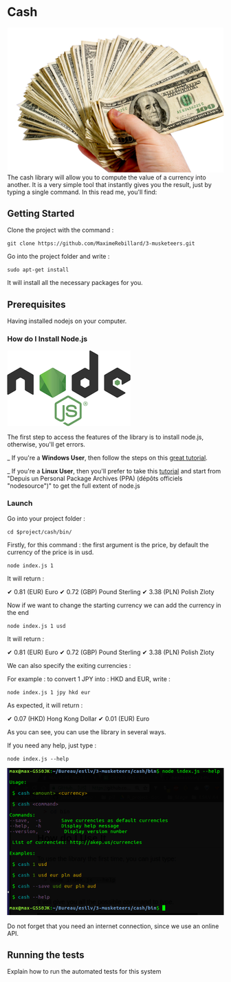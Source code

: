 # Cash
![](./img/cash.jpg)
The cash library will allow you to compute the value of a currency into another. It is a very simple tool that instantly gives you the result, just by typing a single command.
In this read me, you'll find:


## Getting Started

Clone the project with the command :

```
git clone https://github.com/MaximeRebillard/3-musketeers.git
```

Go into the project folder and write :
```
sudo apt-get install
```
It will install all the necessary packages for you.

## Prerequisites

Having installed nodejs on your computer.

### How do I Install Node.js

![nodejs](./img/node.png)

The first step to access the features of the library is to install node.js, otherwise, you'll get errors.

_ If you're a **Windows User**, then follow the steps on this [great tutorial](http://blog.teamtreehouse.com/install-node-js-npm-windows).

_ If you're a **Linux User**, then you'll prefer to take this [tutorial](https://doc.ubuntu-fr.org/nodejs) and start from "Depuis un Personal Package Archives (PPA) (dépôts officiels "nodesource")" to get the full extent of node.js

### Launch

Go into your project folder :

```
cd $project/cash/bin/
```

Firstly, for this command : the first argument is the price, by default the currency of the price is in usd.
```
node index.js 1
```

It will return :

✔ 0.81 (EUR) Euro
✔ 0.72 (GBP) Pound Sterling
✔ 3.38 (PLN) Polish Zloty


Now if we want to change the starting currency we can add the currency in the end

```
node index.js 1 usd
```
It will return :

✔ 0.81 (EUR) Euro
✔ 0.72 (GBP) Pound Sterling
✔ 3.38 (PLN) Polish Zloty


We can also specify the exiting currencies :

For example : to convert 1 JPY into : HKD and EUR, write :
```
node index.js 1 jpy hkd eur
```
As expected, it will return :

✔ 0.07 (HKD) Hong Kong Dollar
✔ 0.01 (EUR) Euro

As you can see, you can use the library in several ways.

If you need any help, just type :

```
node index.js --help
```
![](./img/currencies.png)

Do not forget that you need an internet connection, since we use an online API.

## Running the tests

Explain how to run the automated tests for this system
